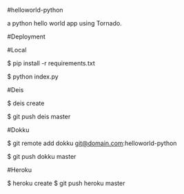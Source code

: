 #helloworld-python

a python hello world app using Tornado.

#Deployment

#Local

$ pip install -r requirements.txt

$ python index.py

#Deis

$ deis create

$ git push deis master

#Dokku

$ git remote add dokku git@domain.com:helloworld-python

$ git push dokku master

#Heroku

$ heroku create
$ git push heroku master
